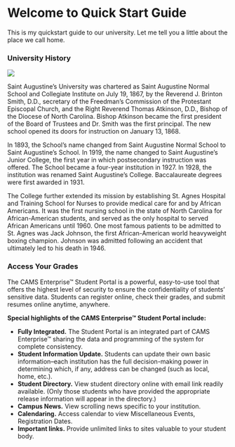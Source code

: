 # Welcome to Quick Start Guide

This is my quickstart guide to our university.  Let me tell you a little about the place we call home. 

### University History

![](https://i.pinimg.com/564x/0f/a3/89/0fa389520bcc7c769ac62e1e92788f01.jpg)

Saint Augustine’s University was chartered as Saint Augustine Normal School and Collegiate Institute on July 19, 1867, by the Reverend J. Brinton Smith, D.D., secretary of the Freedman’s Commission of the Protestant Episcopal Church, and the Right Reverend Thomas Atkinson, D.D., Bishop of the Diocese of North Carolina. Bishop Atkinson became the first president of the Board of Trustees and Dr. Smith was the first principal. The new school opened its doors for instruction on January 13, 1868.

In 1893, the School’s name changed from Saint Augustine Normal School to Saint Augustine’s School. In 1919, the name changed to Saint Augustine’s Junior College, the first year in which postsecondary instruction was offered. The School became a four-year institution in 1927. In 1928, the institution was renamed Saint Augustine’s College. Baccalaureate degrees were first awarded in 1931.

The College further extended its mission by establishing St. Agnes Hospital and Training School for Nurses to provide medical care for and by African Americans. It was the first nursing school in the state of North Carolina for African-American students, and served as the only hospital to served African Americans until 1960. One most famous patients to be admitted to St. Agnes was Jack Johnson, the first African-American world heavyweight boxing champion. Johnson was admitted following an accident that ultimately led to his death in 1946.

### Access Your Grades

The CAMS Enterprise™ Student Portal is a powerful, easy-to-use tool that offers the highest level of security to ensure the confidentiality of students’ sensitive data. Students can register online, check their grades, and submit resumes online anytime, anywhere.

**Special highlights of the CAMS Enterprise™ Student Portal include:**

* **Fully Integrated.** The Student Portal is an integrated part of CAMS Enterprise™ sharing the data and programming of the system for complete consistency.
* **Student Information Update.** Students can update their own basic information–each institution has the full decision-making power in determining which, if any, address can be changed (such as local, home, etc.).
* **Student Directory.** View student directory online with email link readily available. (Only those students who have provided the appropriate release information will appear in the directory.)
* **Campus News.** View scrolling news specific to your institution.
* **Calendaring.** Access calendar to view Miscellaneous Events, Registration Dates.
* **Important links.** Provide unlimited links to sites valuable to your student body.

